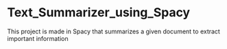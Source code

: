 # Text_Summarizer_using_Spacy
This project is made in Spacy that summarizes a given document to extract important information
